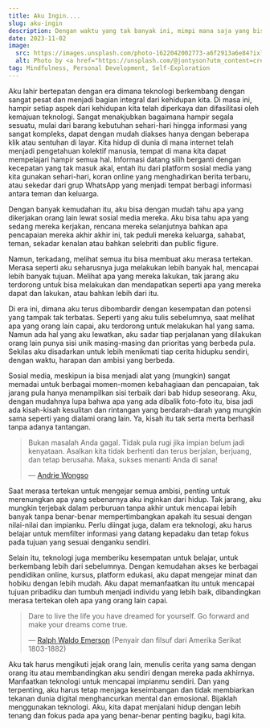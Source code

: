 ```yaml
---
title: Aku Ingin....
slug: aku-ingin
description: Dengan waktu yang tak banyak ini, mimpi mana saja yang bisa aku wujudkan?
date: 2023-11-02
image:
  src: https://images.unsplash.com/photo-1622042002773-a6f2913a6e84?ixlib=rb-4.0.3&ixid=M3wxMjA3fDB8MHxwaG90by1wYWdlfHx8fGVufDB8fHx8fA%3D%3D
  alt: Photo by <a href="https://unsplash.com/@jontyson?utm_content=creditCopyText&utm_medium=referral&utm_source=unsplash">Jon Tyson</a> on <a href="https://unsplash.com/photos/person-wearing-brown-leather-shoes-standing-on-gray-concrete-floor-8LwnUMaplQo?utm_content=creditCopyText&utm_medium=referral&utm_source=unsplash">Unsplash</a>
tag: Mindfulness, Personal Development, Self-Exploration
---
```


Aku lahir bertepatan dengan era dimana teknologi berkembang dengan sangat pesat dan menjadi bagian integral dari kehidupan kita. Di masa ini, hampir setiap aspek dari kehidupan kita telah diperkaya dan difasilitasi oleh kemajuan teknologi. Sangat menakjubkan bagaimana hampir segala sesuatu, mulai dari barang kebutuhan sehari-hari hingga informasi yang sangat kompleks, dapat dengan mudah diakses hanya dengan beberapa klik atau sentuhan di layar. Kita hidup di dunia di mana internet telah menjadi pengetahuan kolektif manusia, tempat di mana kita dapat mempelajari hampir semua hal. Informasi datang silih berganti dengan kecepatan yang tak masuk akal, entah itu dari platform sosial media yang kita gunakan sehari-hari, koran online yang menghadirkan berita terbaru, atau sekedar dari grup WhatsApp yang menjadi tempat berbagi informasi antara teman dan keluarga.

Dengan banyak kemudahan itu, aku bisa dengan mudah tahu apa yang dikerjakan orang lain lewat sosial media mereka. Aku bisa tahu apa yang sedang mereka kerjakan, rencana mereka selanjutnya bahkan apa pencapaian mereka akhir akhir ini, tak peduli mereka keluarga, sahabat, teman, sekadar kenalan atau bahkan selebriti dan public figure.

Namun, terkadang, melihat semua itu bisa membuat aku merasa tertekan. Merasa seperti aku seharusnya juga melakukan lebih banyak hal, mencapai lebih banyak tujuan. Melihat apa yang mereka lakukan, tak jarang aku terdorong untuk bisa melakukan dan mendapatkan seperti apa yang mereka dapat dan lakukan, atau bahkan lebih dari itu.

Di era ini, dimana aku terus dibombardir dengan kesempatan dan potensi yang tampak tak terbatas. Seperti yang aku tulis sebelumnya, saat melihat apa yang orang lain capai, aku terdorong untuk melakukan hal yang sama. Namun ada hal yang aku lewatkan, aku sadar tiap perjalanan yang dilakukan orang lain punya sisi unik masing-masing dan prioritas yang berbeda pula. Sekilas aku disadarkan untuk lebih menikmati tiap cerita hidupku sendiri, dengan waktu, harapan dan ambisi yang berbeda.

Sosial media, meskipun ia bisa menjadi alat yang (mungkin) sangat memadai untuk berbagai momen-momen kebahagiaan dan pencapaian, tak jarang pula hanya menampilkan sisi terbaik dari bab hidup seseorang. Aku, dengan mudahnya lupa bahwa apa yang ada dibalik foto-foto itu, bisa jadi ada kisah-kisah kesulitan dan rintangan yang berdarah-darah yang mungkin sama seperti yang dialami orang lain. Ya, kisah itu tak serta merta berhasil tanpa adanya tantangan.

> Bukan masalah Anda gagal. Tidak pula rugi
> jika impian belum jadi kenyataan. Asalkan kita tidak berhenti dan terus
> berjalan, berjuang, dan tetap berusaha. Maka, sukses menanti Anda di
> sana!
>
> ― [Andrie Wongso](https://jagokata.com/kata-bijak/dari-andrie_wongso.html)

Saat merasa tertekan untuk mengejar semua ambisi, penting untuk merenungkan apa yang sebenarnya aku inginkan dari hidup. Tak jarang, aku mungkin terjebak dalam perburuan tanpa akhir untuk mencapai lebih banyak tanpa benar-benar mempertimbangkan apakah itu sesuai dengan nilai-nilai dan impianku. Perlu diingat juga, dalam era teknologi, aku harus belajar untuk memfilter informasi yang datang kepadaku dan tetap fokus pada tujuan yang sesuai denganku sendiri.

Selain itu, teknologi juga memberiku kesempatan untuk belajar, untuk berkembang lebih dari sebelumnya. Dengan kemudahan akses ke berbagai pendidikan online, kursus, platform edukasi, aku dapat mengejar minat dan hobiku dengan lebih mudah. Aku dapat memanfaatkan itu untuk mencapai tujuan pribadiku dan tumbuh menjadi individu yang lebih baik, dibandingkan merasa tertekan oleh apa yang orang lain capai.

> Dare to live the life you have dreamed for yourself. Go forward and make your dreams come true.
>
> ― [Ralph Waldo Emerson](https://jagokata.com/kata-bijak/dari-ralph_waldo_emerson.html)
> (Penyair dan filsuf dari Amerika Serikat 1803-1882)

Aku tak harus mengikuti jejak orang lain, menulis cerita yang sama dengan orang itu atau membandingkan aku sendiri dengan mereka pada akhirnya. Manfaatkan teknologi untuk mencapai impianmu sendiri. Dan yang terpenting, aku harus tetap menjaga keseimbangan dan tidak membiarkan tekanan dunia digital menghancurkan mental dan emosional. Bijaklah menggunakan teknologi. Aku, kita dapat menjalani hidup dengan lebih tenang dan fokus pada apa yang benar-benar penting bagiku, bagi kita.
